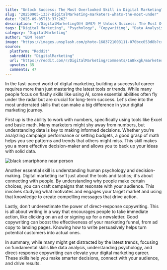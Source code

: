 ```yaml
---
title: "Unlock Success: The Most Overlooked Skill in Digital Marketing"
slug: "20250905-1337-DigitalMarketing-marketers-whats-the-most-under"
date: "2025-09-05T13:37:26Z"
description: "r/DigitalMarketing에서 화제가 된 Unlock Success: The Most Overlooked Skill in Digital Marketing에 대한 깊이 있는 분석과 인사이트"
tags: ["Digital Marketing", "Psychology", "Copywriting", "Data Analysis"]
category: "DigitalMarketing"
author: "EDM Team"
image: "https://images.unsplash.com/photo-1683721003111-070bcc053d8b?crop=entropy&cs=tinysrgb&fit=max&fm=jpg&ixid=M3w3OTU0NDF8MHwxfHNlYXJjaHwyM3x8ZGlnaXRhbCUyMG1hcmtldGluZ3xlbnwxfDB8fHwxNzU3MDc5NDM3fDA&ixlib=rb-4.1.0&q=80&w=1080"
source:
  platform: "Reddit"
  subreddit: "DigitalMarketing"
  url: "https://reddit.com/r/DigitalMarketing/comments/1n8kxgk/marketers_whats_the_most_underrated_skill_for_a/"
  upvotes: 35
  comments: 47
---
```


In the fast-paced world of digital marketing, building a successful career requires more than just mastering the latest tools or trends. While many people focus on flashy skills like using AI, some essential abilities often fly under the radar but are crucial for long-term success. Let's dive into the most underrated skills that can make a big difference in your digital marketing journey.

First up is the ability to work with numbers, specifically using tools like Excel and basic math. Many marketers might shy away from numbers, but understanding data is key to making informed decisions. Whether you're analyzing campaign performance or setting budgets, a good grasp of math helps you see patterns and trends that others might miss. This skill makes you a more effective decision-maker and allows you to back up your ideas with solid data.

![black smartphone near person](https://images.unsplash.com/photo-1517245386807-bb43f82c33c4?crop=entropy&cs=tinysrgb&fit=max&fm=jpg&ixid=M3w3OTU0NDF8MHwxfHNlYXJjaHwyM3x8YnVzaW5lc3MlMjBtZWV0aW5nfGVufDF8MHx8fDE3NTcwNzk0Mzh8MA&ixlib=rb-4.1.0&q=80&w=1080)

Another essential skill is understanding human psychology and decision-making. Digital marketing isn't just about the tools and tactics; it's about connecting with people. By understanding why people make certain choices, you can craft campaigns that resonate with your audience. This involves studying what motivates and engages your target market and using that knowledge to create compelling messages that drive action.

Lastly, don't underestimate the power of direct-response copywriting. This is all about writing in a way that encourages people to take immediate action, like clicking on an ad or signing up for a newsletter. Good copywriting can boost the effectiveness of your marketing funnel, from ad copy to landing pages. Knowing how to write persuasively helps turn potential customers into actual ones.

In summary, while many might get distracted by the latest trends, focusing on fundamental skills like data analysis, understanding psychology, and direct-response copywriting can elevate your digital marketing career. These skills help you make smarter decisions, connect with your audience, and drive results.